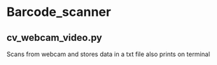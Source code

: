 # Barcode_scanner
## cv_webcam_video.py
Scans from webcam and stores data in a txt file also prints on terminal

